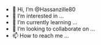 - 👋 Hi, I’m @Hassanzille80
- 👀 I’m interested in ...
- 🌱 I’m currently learning ...
- 💞️ I’m looking to collaborate on ...
- 📫 How to reach me ...

<!---
Hassanzille80/Hassanzille80 is a ✨ speciial ✨ repository because its `README.md` (this file) appears on your GitHub profile.
You can click the Preview link to take a look at your changes.
--->

